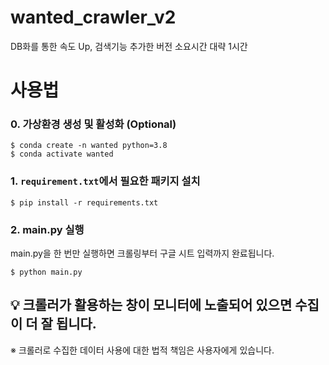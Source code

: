 # wanted_crawler_v2
DB화를 통한 속도 Up, 검색기능 추가한 버전
소요시간 대략 1시간

# 사용법
### 0. 가상환경 생성 및 활성화 (Optional)
```
$ conda create -n wanted python=3.8
$ conda activate wanted
```
### 1. `requirement.txt`에서 필요한 패키지 설치
```
$ pip install -r requirements.txt
```
### 2. main.py 실행
main.py을 한 번만 실행하면 크롤링부터 구글 시트 입력까지 완료됩니다.
```
$ python main.py
```

## 💡 크롤러가 활용하는 창이 모니터에 노출되어 있으면 수집이 더 잘 됩니다.

※ 크롤러로 수집한 데이터 사용에 대한 법적 책임은 사용자에게 있습니다.
